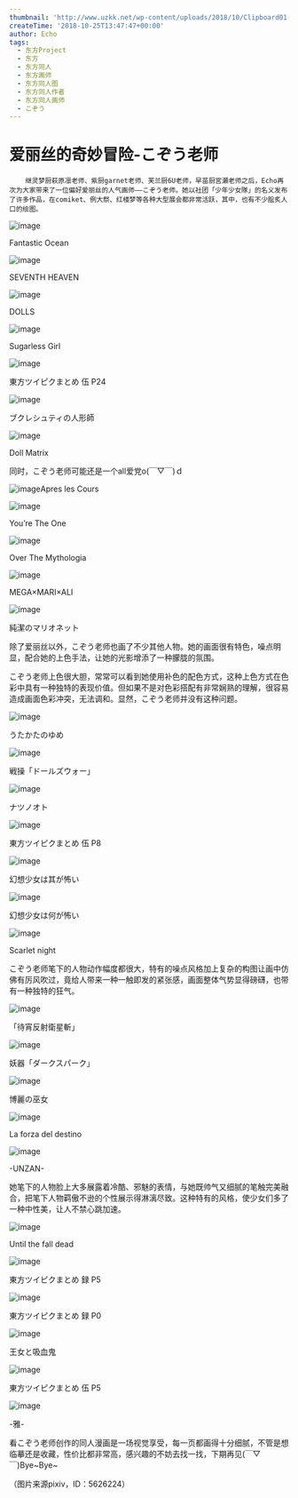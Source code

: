 ```yaml
---
thumbnail: 'http://www.uzkk.net/wp-content/uploads/2018/10/Clipboard01-2-821x510.png'
createTime: '2018-10-25T13:47:47+00:00'
author: Echo
tags:
  - 东方Project
  - 东方
  - 东方同人
  - 东方画师
  - 东方同人图
  - 东方同人作者
  - 东方同人画师
  - こぞう
---
```


# 爱丽丝的奇妙冒险-こぞう老师

		继灵梦厨萩原凛老师、紫厨garnet老师、芙兰厨6U老师，早苗厨宮瀬老师之后，Echo再次为大家带来了一位偏好爱丽丝的人气画师——こぞう老师。她以社团「少年少女隊」的名义发布了许多作品，在comiket、例大祭、红楼梦等各种大型展会都非常活跃，其中，也有不少脍炙人口的绘图。

![image](http://www.uzkk.net/wp-content/uploads/2018/10/45292790_p0-674x1024.jpg)

Fantastic Ocean

![image](http://www.uzkk.net/wp-content/uploads/2018/10/60564369_p0.jpg)

SEVENTH HEAVEN

![image](http://www.uzkk.net/wp-content/uploads/2018/10/55739599_p0.jpg)

DOLLS

![image](http://www.uzkk.net/wp-content/uploads/2018/10/51921098_p0.jpg)

Sugarless Girl

![image](http://www.uzkk.net/wp-content/uploads/2018/10/42970215_p24.jpg)

東方ツイピクまとめ 伍 P24

![image](http://www.uzkk.net/wp-content/uploads/2018/10/39004656_p0-730x1024.jpg)

ブクレシュティの人形師

![image](http://www.uzkk.net/wp-content/uploads/2018/10/50262912_p0.jpg)

Doll Matrix

同时，こぞう老师可能还是一个all爱党o(￣▽￣)ｄ

![image](http://www.uzkk.net/wp-content/uploads/2018/10/43099129_p0-732x1024.jpg)Apres les Cours

![image](http://www.uzkk.net/wp-content/uploads/2018/10/43120704_p0-732x1024.jpg)

You’re The One

![image](http://www.uzkk.net/wp-content/uploads/2018/10/40305478_p0-519x1024.jpg)

Over The Mythologia

![image](http://www.uzkk.net/wp-content/uploads/2018/10/43071010_p0.jpg)

MEGA×MARI×ALI

![image](http://www.uzkk.net/wp-content/uploads/2018/10/39025641_p0-704x1024.jpg)

純潔のマリオネット

除了爱丽丝以外，こぞう老师也画了不少其他人物。她的画面很有特色，噪点明显，配合她的上色手法，让她的光影增添了一种朦胧的氛围。

こぞう老师上色很大胆，常常可以看到她使用补色的配色方式，这种上色方式在色彩中具有一种独特的表现价值。但如果不是对色彩搭配有非常娴熟的理解，很容易造成画面色彩冲突，无法调和。显然，こぞう老师并没有这种问题。

![image](http://www.uzkk.net/wp-content/uploads/2018/10/68598851_p0-734x1024.jpg)

うたかたのゆめ

![image](http://www.uzkk.net/wp-content/uploads/2018/10/68579085_p0-746x1024.jpg)

戦操「ドールズウォー」

![image](http://www.uzkk.net/wp-content/uploads/2018/10/45351473_p0-1024x724.jpg)

ナツノオト

![image](http://www.uzkk.net/wp-content/uploads/2018/10/42970215_p8.jpg)

東方ツイピクまとめ 伍 P8

![image](http://www.uzkk.net/wp-content/uploads/2018/10/61438671_p0.jpg)

幻想少女は其が怖い

![image](http://www.uzkk.net/wp-content/uploads/2018/10/47809151_p0-745x1024.jpg)

幻想少女は何が怖い

![image](http://www.uzkk.net/wp-content/uploads/2018/10/58351366_p0.jpg)

Scarlet night

こぞう老师笔下的人物动作幅度都很大，特有的噪点风格加上复杂的构图让画中仿佛有厉风吹过，竟给人带来一种一触即发的紧张感，画面整体气势显得磅礴，也带有一种独特的狂气。

![image](http://www.uzkk.net/wp-content/uploads/2018/10/37591726_p0-1024x727.jpg)

「待宵反射衛星斬」

![image](http://www.uzkk.net/wp-content/uploads/2018/10/38245600_p0-717x1024.jpg)

妖器「ダークスパーク」

![image](http://www.uzkk.net/wp-content/uploads/2018/10/47657345_p0-1024x744.jpg)

博麗の巫女

![image](http://www.uzkk.net/wp-content/uploads/2018/10/43386917_p0.jpg)

La forza del destino

![image](http://www.uzkk.net/wp-content/uploads/2018/10/43389455_p0-734x1024.jpg)

-UNZAN-

她笔下的人物脸上大多展露着冷酷、邪魅的表情，与她既帅气又细腻的笔触完美融合，把笔下人物羁傲不逊的个性展示得淋漓尽致。这种特有的风格，使少女们多了一种中性美，让人不禁心跳加速。

![image](http://www.uzkk.net/wp-content/uploads/2018/10/45828977_p0-1024x754.jpg)

Until the fall dead

![image](http://www.uzkk.net/wp-content/uploads/2018/10/45525389_p5.jpg)

東方ツイピクまとめ 録 P5

![image](http://www.uzkk.net/wp-content/uploads/2018/10/45525389_p0.jpg)

東方ツイピクまとめ 録 P0

![image](http://www.uzkk.net/wp-content/uploads/2018/10/46418596_p0-731x1024.jpg)

王女と吸血鬼

![image](http://www.uzkk.net/wp-content/uploads/2018/10/42970215_p5.jpg)

東方ツイピクまとめ 伍 P5

![image](http://www.uzkk.net/wp-content/uploads/2018/10/46401439_p0-743x1024.jpg)

-雅-

看こぞう老师创作的同人漫画是一场视觉享受，每一页都画得十分细腻，不管是想临摹还是收藏，性价比都非常高，感兴趣的不妨去找一找，下期再见(￣▽￣)Bye~Bye~

（图片来源pixiv，ID：5626224）
